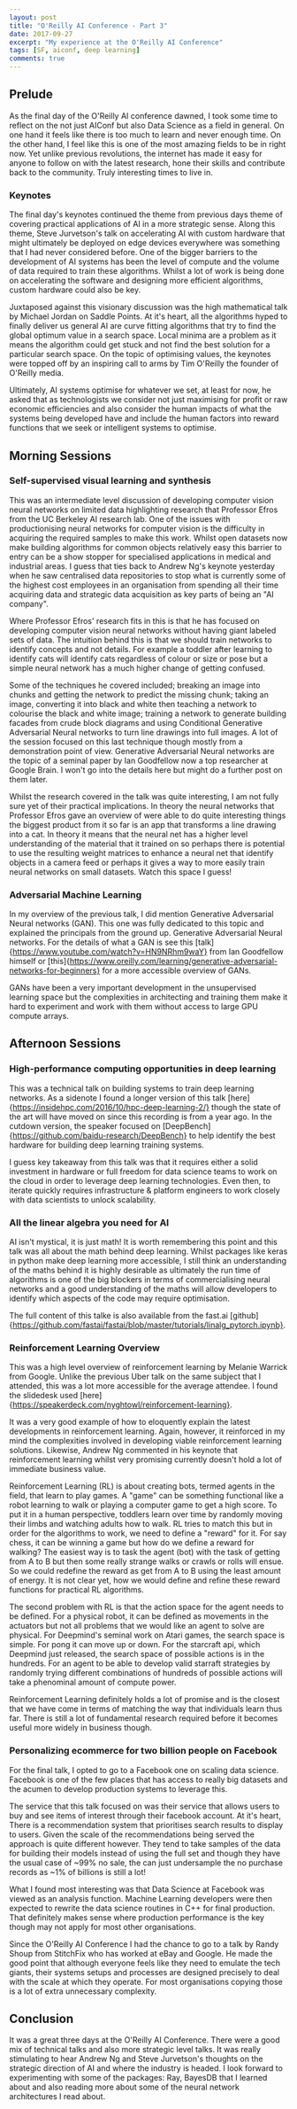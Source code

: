 ```yaml
---
layout: post
title: "O'Reilly AI Conference - Part 3"
date: 2017-09-27
excerpt: "My experience at the O'Reilly AI Conference"
tags: [SF, aiconf, deep learning]
comments: true
---
```


## Prelude

As the final day of the O'Reilly AI conference dawned, I took some time to reflect on the not just AIConf but also Data Science as a field in general. On one hand it feels like there is too much to learn and never enough time. On the other hand, I feel like this is one of the most amazing fields to be in right now. Yet unlike previous revolutions, the internet has made it easy for anyone to follow on with the latest research, hone their skills and contribute back to the community. Truly interesting times to live in.  

### Keynotes

The final day's keynotes continued the theme from previous days theme of covering practical applications of AI in a more strategic sense. Along this theme, Steve Jurvetson's talk on accelerating AI with custom hardware that might ultimately be deployed on edge devices everywhere was something that I had never considered before. One of the bigger barriers to the development of AI systems has been the level of compute and the volume of data required to train these algorithms. Whilst a lot of work is being done on accelerating the software and designing more efficient algorithms, custom hardware could also be key.

Juxtaposed against this visionary discussion was the high mathematical talk by Michael Jordan on Saddle Points. At it's heart, all the algorithms hyped to finally deliver us general AI are curve fitting algorithms that try to find the global optimum value in a search space. Local minima are a problem as it means the algorithm could get stuck and not find the best solution for a particular search space. On the topic of optimising values, the keynotes were topped off by an inspiring call to arms by Tim O'Reilly the founder of O'Reilly media.

Ultimately, AI systems optimise for whatever we set, at least for now, he asked that as technologists we consider not just maximising for profit or raw economic efficiencies and also consider the human impacts of what the systems being developed have and include the human factors into reward functions that we seek or intelligent systems to optimise.

## Morning Sessions

### Self-supervised visual learning and synthesis

This was an intermediate level discussion of developing computer vision neural networks on limited data highlighting research that Professor Efros from the UC Berkeley AI research lab. One of the issues with productionising neural networks for computer vision is the difficulty in acquiring the required samples to make this work. Whilst open datasets now make building algorithms for common objects relatively easy this barrier to entry can be a show stopper for specialised applications in medical and industrial areas. I guess that ties back to Andrew Ng's keynote yesterday when he saw centralised data repositories to stop what is currently some of the highest cost employees in an organisation from spending all their time acquiring data and strategic data acquisition as key parts of being an "AI company".

Where Professor Efros' research fits in this is that he has focused on developing computer vision neural networks without having giant labeled sets of data. The intuition behind this is that we should train networks to identify concepts and not details. For example a toddler after learning to identify cats will identify cats regardless of colour or size or pose but a simple neural network has a much higher change of getting confused. 

Some of the techniques he covered included; breaking an image into chunks and getting the network to predict the missing chunk; taking an image, converting it into black and white then teaching a network to colourise the black and white image; training a network to generate building facades from crude block diagrams and using Conditional Generative Adversarial Neural networks to turn line drawings into full images. A lot of the session focused on this last technique though mostly from a demonstration point of view. Generative Adversarial Neural networks are the topic of a seminal paper by Ian Goodfellow now a top researcher at Google Brain. I won't go into the details here but might do a further post on them later.

Whilst the research covered in the talk was quite interesting, I am not fully sure yet of their practical implications. In theory the neural networks that Professor Efros gave an overview of were able to do quite interesting things the biggest product from it so far is an app that transforms a line drawing into a cat. In theory it means that the neural net has a higher level understanding of the material that it trained on so perhaps there is potential to use the resulting weight matrices to enhance a neural net that identify objects in a camera feed or perhaps it gives a way to more easily train neural networks on small datasets. Watch this space I guess!

### Adversarial Machine Learning

In my overview of the previous talk, I did mention Generative Adversarial Neural networks (GAN). This one was fully dedicated to this topic and explained the principals from the ground up. Generative Adversarial Neural networks. For the details of what a GAN is see this [talk]{https://www.youtube.com/watch?v=HN9NRhm9waY} from Ian Goodfellow himself or [this]{https://www.oreilly.com/learning/generative-adversarial-networks-for-beginners} for a more accessible overview of GANs. 

GANs have been a very important development in the unsupervised learning space but the complexities in architecting and training them make it hard to experiment and work with them without access to large GPU compute arrays. 

## Afternoon Sessions

### High-performance computing opportunities in deep learning

This was a technical talk on building systems to train deep learning networks. As a sidenote I found a  longer version of this talk [here]{https://insidehpc.com/2016/10/hpc-deep-learning-2/} though the state of the art will have moved on since this recording is from a year ago. In the cutdown version, the speaker focused on [DeepBench]{https://github.com/baidu-research/DeepBench} to help identify the best hardware for building deep learning training systems.

I guess key takeaway from this talk was that it requires either a solid investment in hardware or full freedom for data science teams to work on the cloud in order to leverage deep learning technologies. Even then, to iterate quickly requires infrastructure & platform engineers to work closely with data scientists to unlock scalability. 

### All the linear algebra you need for AI

AI isn't mystical, it is just math! It is worth remembering this point and this talk was all about the math behind deep learning. Whilst packages like keras in python make deep learning more accessible, I still think an understanding of the maths behind it is highly desirable as ultimately the run time of algorithms is one of the big blockers in terms of commercialising neural networks and a good understanding of the maths will allow developers to identify which aspects of the code may require optimisation.

The full content of this talke is also available from the fast.ai [github]{https://github.com/fastai/fastai/blob/master/tutorials/linalg_pytorch.ipynb}.

### Reinforcement Learning Overview

This was a high level overview of reinforcement learning by Melanie Warrick from Google. Unlike the previous Uber talk on the same subject that I attended, this was a lot more accessible for the average attendee. I found the slidedesk used [here]{https://speakerdeck.com/nyghtowl/reinforcement-learning}. 

It was a very good example of how to eloquently explain the latest developments in reinforcement learning. Again, however, it reinforced in my mind the complexities involved in developing viable reinforcement learning solutions. Likewise, Andrew Ng commented in his keynote that reinforcement learning whilst very promising currently doesn't hold a lot of immediate business value. 

Reinforcement Learning (RL) is about creating bots, termed agents in the field, that learn to play games. A "game" can be something functional like a robot learning to walk or playing a computer game to get a high score. To put it in a human perspective, toddlers learn over time by randomly moving their limbs and watching adults how to walk. RL tries to match this but in order for the algorithms to work, we need to define a "reward" for it. For say chess, it can be winning a game but how do we define a reward for walking? The easiest way is to task the agent (bot) with the task of getting from A to B but then some really strange walks or crawls or rolls will ensue. So we could redefine the reward as get from A to B using the least amount of energy. It is not clear yet, how we would define and refine these reward functions for practical RL algorithms. 

The second problem with RL is that the action space for the agent needs to be defined. For a physical robot, it can be defined as movements in the actuators but not all problems that we would like an agent to solve are physical. For Deepmind's seminal work on Atari games, the search space is simple. For pong it can move up or down. For the starcraft api, which Deepmind just released, the search space of possible actions is in the hundreds. For an agent to be able to develop valid starraft strategies by randomly trying different combinations of hundreds of possible actions will take a phenominal amount of compute power. 

Reinforcement Learning definitely holds a lot of promise and is the closest that we have come in terms of matching the way that individuals learn thus far. There is still a lot of fundamental research required before it becomes useful more widely in business though. 

### Personalizing ecommerce for two billion people on Facebook

For the final talk, I opted to go to a Facebook one on scaling data science. Facebook is one of the few places that has access to really big datasets and the acumen to develop production systems to leverage this. 

The service that this talk focused on was their service that allows users to buy and see items of interest through their facebook account. At it's heart, There is a recommendation system that prioritises search results to display to users. Given the scale of the recommendations being served the approach is quite different however. They tend to take samples of the data for building their models instead of using the full set and though they have the usual case of ~99% no sale, the can just undersample the no purchase records as ~1% of billions is still a lot!

What I found most interesting was that Data Science at Facebook was viewed as an analysis function. Machine Learning developers were then expected to rewrite the data science routines in C++ for final production. That definitely makes sense where production performance is the key though may not apply for most other organisations. 

Since the O'Reilly AI Conference I had the chance to go to a talk by Randy Shoup from StitchFix who has worked at eBay and Google. He made the good point that although everyone feels like they need to emulate the tech giants, their systems setups and processes are designed precisely to deal with the scale at which they operate. For most organisations copying those is a lot of extra unnecessary complexity.

## Conclusion

It was a great three days at the O'Reilly AI Conference. There were a good mix of technical talks and also more strategic level talks. It was really stimulating to hear Andrew Ng and Steve Jurvetson's thoughts on the strategic direction of AI and where the industry is headed. I look forward to experimenting with some of the packages: Ray, BayesDB that I learned about and also reading more about some of the neural network architectures I read about. 